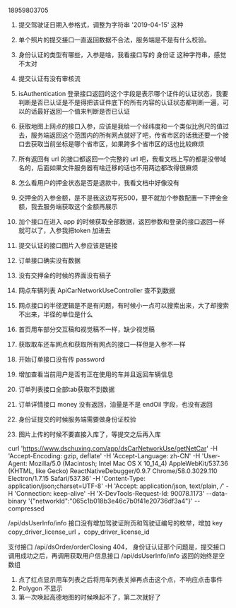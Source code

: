 18959803705

1. 提交驾驶证日期入参格式，调整为字符串 '2019-04-15' 这种
2. 单个照片的提交接口一直返回数据不合法，服务端是不是有什么校验。
3. 身份认证的类型有哪些，入参是啥，我看接口写的 身份证 这种字符串，感觉不太对
4. 提交认证有没有审核流
5. isAuthentication 登录接口返回的这个字段是表示哪个证件的认证状态，我要判断是否已认证是不是得把该证件底下的所有内容的认证状态都判断一遍，可以的话最好返回一个值来判断是否已认证
6. 获取地图上网点的接口入参，应该是我给一个经纬度和一个类似比例尺的值过去，服务端返回这个范围内的所有网点就好了吧，传省市区的话我还要一个接口去获取当前坐标是哪个省市区，如果跨多个省市区的话也比较麻烦
7. 所有返回有 url 的接口都返回一个完整的 url 吧，我看文档上写的都是没带域名的，后面如果文件服务器有啥迁移的话也不用两边都改得很麻烦
8. 怎么看用户的押金状态是否是退款中，我看文档中好像没有
9. 交押金的入参金额，是不是我这边写死500，要不就加个参数配置一下押金金额，我去服务端获取这个金额再展示



1. 加个接口在进入 app 的时候获取全部数据，返回参数和登录的接口返回一样就可以了，入参我把token 加进去
2. 提交认证的接口图片入参应该是链接
3. 订单接口确实没有数据
4. 没有交押金的时候的界面没有稿子


1. 网点车辆列表 ApiCarNetworkUseController 查不到数据
2. 网点接口的半径逻辑是不是有问题，有时候小一点可以搜索出来，大了却搜索不出来，半径的单位是什么
3. 首页用车部分交互稿和视觉稿不一样，缺少视觉稿
4. 获取取车还车网点和获取所有网点的接口一样但是入参不一样


1. 开始订单接口没有传 password
2. 增加查看当前用户是否有正在使用的车并且返回车辆信息
3. 订单列表接口全部tab获取不到数据
4. 订单详情接口 money 没有返回，油量是不是 endOil 字段，也没有返回


1. 身份证提交的时候服务端需要做身份证校验
2. 图片上传的时候不要直接入库了，等提交之后再入库

curl 'https://www.dschuxing.com/app/dsCarNetworkUse/getNetCar' -H 'Accept-Encoding: gzip, deflate' -H 'Accept-Language: zh-CN' -H 'User-Agent: Mozilla/5.0 (Macintosh; Intel Mac OS X 10_14_4) AppleWebKit/537.36 (KHTML, like Gecko) ReactNativeDebugger/0.9.7 Chrome/58.0.3029.110 Electron/1.7.15 Safari/537.36' -H 'Content-Type: application/json;charset=UTF-8' -H 'Accept: application/json, text/plain, */*' -H 'Connection: keep-alive' -H 'X-DevTools-Request-Id: 90078.1173' --data-binary '{"networkId":"065c1b018b3e46c7b0f41e20736df3a4"}' --compressed

/api/dsUserInfo/info 接口没有增加驾驶证附页和驾驶证编号的枚举，增加 key copy_driver_license_url ，copy_driver_license_id

支付接口 /api/dsOrder/orderClosing 404，
身份证认证那个问题是，提交接口调用成功之后，再调用获取用户信息接口 /api/dsUserInfo/info 返回的始终是空数组

1. 点了红点显示用车列表之后将用车列表关掉再点击这个点，不响应点击事件
2. Polygon 不显示
3. 第一次唤起高德地图的时候唤起不了，第二次就好了